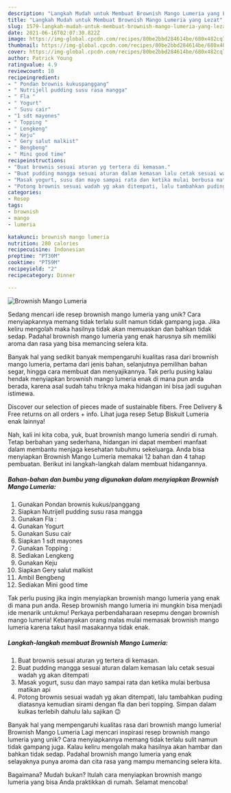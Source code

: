 ```yaml
---
description: "Langkah Mudah untuk Membuat Brownish Mango Lumeria yang Lezat"
title: "Langkah Mudah untuk Membuat Brownish Mango Lumeria yang Lezat"
slug: 1579-langkah-mudah-untuk-membuat-brownish-mango-lumeria-yang-lezat
date: 2021-06-16T02:07:30.822Z
image: https://img-global.cpcdn.com/recipes/80be2bbd284614be/680x482cq70/brownish-mango-lumeria-foto-resep-utama.jpg
thumbnail: https://img-global.cpcdn.com/recipes/80be2bbd284614be/680x482cq70/brownish-mango-lumeria-foto-resep-utama.jpg
cover: https://img-global.cpcdn.com/recipes/80be2bbd284614be/680x482cq70/brownish-mango-lumeria-foto-resep-utama.jpg
author: Patrick Young
ratingvalue: 4.9
reviewcount: 10
recipeingredient:
- " Pondan brownis kukuspanggang"
- " Nutrijell pudding susu rasa mangga"
- " Fla "
- " Yogurt"
- " Susu cair"
- "1 sdt mayones"
- " Topping "
- " Lengkeng"
- " Keju"
- " Gery salut malkist"
- " Bengbeng"
- " Mini good time"
recipeinstructions:
- "Buat brownis sesuai aturan yg tertera di kemasan."
- "Buat pudding mangga sesuai aturan dalam kemasan lalu cetak sesuai wadah yg akan ditempati"
- "Masak yogurt, susu dan mayo sampai rata dan ketika mulai berbusa matikan api"
- "Potong brownis sesuai wadah yg akan ditempati, lalu tambahkan puding diatasnya kemudian sirami dengan fla dan beri topping. Simpan dalam kulkas terlebih dahulu lalu sajikan 😉"
categories:
- Resep
tags:
- brownish
- mango
- lumeria

katakunci: brownish mango lumeria 
nutrition: 280 calories
recipecuisine: Indonesian
preptime: "PT30M"
cooktime: "PT59M"
recipeyield: "2"
recipecategory: Dinner

---
```



![Brownish Mango Lumeria](https://img-global.cpcdn.com/recipes/80be2bbd284614be/680x482cq70/brownish-mango-lumeria-foto-resep-utama.jpg)

Sedang mencari ide resep brownish mango lumeria yang unik? Cara menyiapkannya memang tidak terlalu sulit namun tidak gampang juga. Jika keliru mengolah maka hasilnya tidak akan memuaskan dan bahkan tidak sedap. Padahal brownish mango lumeria yang enak harusnya sih memiliki aroma dan rasa yang bisa memancing selera kita.

Banyak hal yang sedikit banyak mempengaruhi kualitas rasa dari brownish mango lumeria, pertama dari jenis bahan, selanjutnya pemilihan bahan segar, hingga cara membuat dan menyajikannya. Tak perlu pusing kalau hendak menyiapkan brownish mango lumeria enak di mana pun anda berada, karena asal sudah tahu triknya maka hidangan ini bisa jadi suguhan istimewa.

Discover our selection of pieces made of sustainable fibers. Free Delivery &amp; Free returns on all orders + info. Lihat juga resep Setup Biskuit Lumeria enak lainnya!


Nah, kali ini kita coba, yuk, buat brownish mango lumeria sendiri di rumah. Tetap berbahan yang sederhana, hidangan ini dapat memberi manfaat dalam membantu menjaga kesehatan tubuhmu sekeluarga. Anda bisa menyiapkan Brownish Mango Lumeria memakai 12 bahan dan 4 tahap pembuatan. Berikut ini langkah-langkah dalam membuat hidangannya.

<!--inarticleads1-->

##### Bahan-bahan dan bumbu yang digunakan dalam menyiapkan Brownish Mango Lumeria:

1. Gunakan  Pondan brownis kukus/panggang
1. Siapkan  Nutrijell pudding susu rasa mangga
1. Gunakan  Fla :
1. Gunakan  Yogurt
1. Gunakan  Susu cair
1. Siapkan 1 sdt mayones
1. Gunakan  Topping :
1. Sediakan  Lengkeng
1. Gunakan  Keju
1. Siapkan  Gery salut malkist
1. Ambil  Bengbeng
1. Sediakan  Mini good time


Tak perlu pusing jika ingin menyiapkan brownish mango lumeria yang enak di mana pun anda. Resep brownish mango lumeria ini mungkin bisa menjadi ide menarik untukmu! Perkaya perbendaharaan resepmu dengan brownish mango lumeria! Kebanyakan orang malas mulai memasak brownish mango lumeria karena takut hasil masakannya tidak enak. 

<!--inarticleads2-->

##### Langkah-langkah membuat Brownish Mango Lumeria:

1. Buat brownis sesuai aturan yg tertera di kemasan.
1. Buat pudding mangga sesuai aturan dalam kemasan lalu cetak sesuai wadah yg akan ditempati
1. Masak yogurt, susu dan mayo sampai rata dan ketika mulai berbusa matikan api
1. Potong brownis sesuai wadah yg akan ditempati, lalu tambahkan puding diatasnya kemudian sirami dengan fla dan beri topping. Simpan dalam kulkas terlebih dahulu lalu sajikan 😉


Banyak hal yang mempengaruhi kualitas rasa dari brownish mango lumeria! Brownish Mango Lumeria Lagi mencari inspirasi resep brownish mango lumeria yang unik? Cara menyiapkannya memang tidak terlalu sulit namun tidak gampang juga. Kalau keliru mengolah maka hasilnya akan hambar dan bahkan tidak sedap. Padahal brownish mango lumeria yang enak selayaknya punya aroma dan cita rasa yang mampu memancing selera kita. 

Bagaimana? Mudah bukan? Itulah cara menyiapkan brownish mango lumeria yang bisa Anda praktikkan di rumah. Selamat mencoba!

